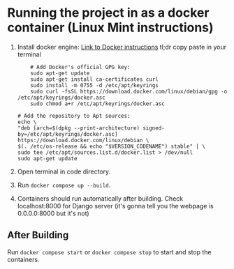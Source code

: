 # Running the project in as a docker container (Linux Mint instructions)

1. Install docker engine: [Link to Docker instructions](https://docs.docker.com/engine/install/ubuntu/ "Link to docker instructions")
	tl;dr copy paste in your terminal
	```
		# Add Docker's official GPG key:
		sudo apt-get update
		sudo apt-get install ca-certificates curl
		sudo install -m 0755 -d /etc/apt/keyrings
		sudo curl -fsSL https://download.docker.com/linux/debian/gpg -o /etc/apt/keyrings/docker.asc
		sudo chmod a+r /etc/apt/keyrings/docker.asc

	# Add the repository to Apt sources:
	echo \
	"deb [arch=$(dpkg --print-architecture) signed-by=/etc/apt/keyrings/docker.asc] https://download.docker.com/linux/debian \
	$(. /etc/os-release && echo "$VERSION_CODENAME") stable" | \
	sudo tee /etc/apt/sources.list.d/docker.list > /dev/null
	sudo apt-get update
	```

2. Open terminal in code directory.
3. Run `docker compose up --build`.
4. Containers should run automatically after building. Check localhost:8000 for Django server (it's gonna tell you the webpage is 0.0.0.0:8000 but it's not)

## After Building
Run `docker compose start` or `docker compose stop` to start and stop the containers.